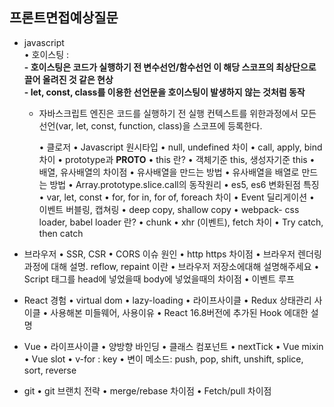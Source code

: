 ## 프론트면접예상질문

+ javascript  
	•	호이스팅 :  
  **- 호이스팅은 코드가 실행하기 전 변수선언/함수선언 이 해당 스코프의 최상단으로 끌어 올려진 것 같은 현상**  
  **- let, const, class를 이용한 선언문을 호이스팅이 발생하지 않는 것처럼 동작**  
  - 자바스크립트 엔진은 코드를 실행하기 전 실행 컨텍스트를 위한과정에서 모든 선언(var, let, const, function, class)을 스코프에 등록한다.  


	•	클로저
	•	Javascript 원시타입
	•	null, undefined 차이
	•	call, apply, bind 차이
	•	prototype과 __PROTO__
	•	this 란?
	•	객체기준 this, 생성자기준 this
	•	배열, 유사배열의 차이점
	•	유사배열을 만드는 방법
	•	유사배열을 배열로 만드는 방법
	•	Array.prototype.slice.call의 동작원리
	•	es5, es6 변화된점 특징
	•	var, let, const
	•	for, for in, for of, foreach 차이
	•	Event 딜리게이션
	•	이벤트 버블링, 캡쳐링
	•	deep copy, shallow copy
	•	webpack- css loader, babel loader 란?
	•	chunk
	•	xhr (이벤트), fetch 차이
	•	Try catch, then catch



+ 브라우저
	•	SSR, CSR
	•	CORS 이슈 원인
	•	http https 차이점
	•	브라우저 렌더링 과정에 대해 설명. reflow, repaint 이란
	•	브라우저 저장소에대해 설명해주세요
	•	Script 태그를 head에 넣었을때 body에 넣었을때의 차이점
	•	이벤트 루프



+ React 경험
	•	virtual dom
	•	lazy-loading
	•	라이프사이클
	•	Redux 상태관리 사이클
	•	사용해본 미들웨어, 사용이유
	•	React 16.8버전에 추가된 Hook 에대한 설명


+ Vue
	•	라이프사이클
	•	양방향 바인딩
	•	클래스 컴포넌트
	•	nextTick
	•	Vue mixin
	•	Vue slot
	•	v-for : key
	•	변이 메소드: push, pop, shift, unshift, splice, sort, reverse



+ git
	•	git 브랜치 전략
	•	merge/rebase 차이점
	•	Fetch/pull 차이점